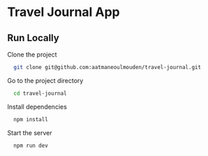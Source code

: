 # Travel Journal App

## Run Locally

Clone the project

```bash
  git clone git@github.com:aatmaneoulmouden/travel-journal.git
```

Go to the project directory

```bash
  cd travel-journal
```

Install dependencies

```bash
  npm install
```

Start the server

```bash
  npm run dev
```
